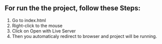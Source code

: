 ## For run the the project, follow these Steps:
1. Go to index.html
2. Right-click to the mouse
3. Click on Open with Live Server
4. Then you automaticaly redirect to browser and project will be running.
